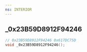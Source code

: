 ```yaml
---
ns: INTERIOR
---
```

## _0x23B59D8912F94246

```c
// 0x23B59D8912F94246 0x617DC75D
void _0x23B59D8912F94246();
```


